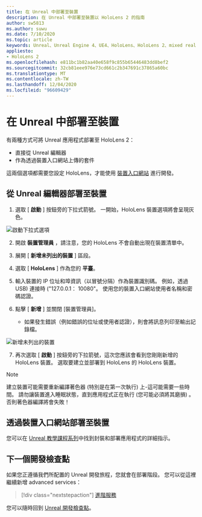 ```yaml
---
title: 在 Unreal 中部署至裝置
description: 在 Unreal 中部署至裝置以 HoloLens 2 的指南
author: sw5813
ms.author: suwu
ms.date: 7/10/2020
ms.topic: article
keywords: Unreal、Unreal Engine 4、UE4、HoloLens、HoloLens 2、mixed reality、部署至裝置、電腦、檔、混合現實耳機、windows mixed reality 耳機、虛擬實境耳機
appliesto:
- HoloLens 2
ms.openlocfilehash: e811bc1b82aa40e658f9c855b65446483dd8bef2
ms.sourcegitcommit: 32cb81eee976e73cd661c2b347691c37865a60bc
ms.translationtype: MT
ms.contentlocale: zh-TW
ms.lasthandoff: 12/04/2020
ms.locfileid: "96609429"
---
```

# <a name="deploy-to-device-in-unreal"></a>在 Unreal 中部署至裝置

有兩種方式可將 Unreal 應用程式部署至 HoloLens 2：
* 直接從 Unreal 編輯器
* 作為透過裝置入口網站上傳的套件

這兩個選項都需要您設定 HoloLens，才能使用 [裝置入口網站](../platform-capabilities-and-apis/using-the-windows-device-portal.md) 進行開發。

## <a name="deploying-to-device-from-the-unreal-editor"></a>從 Unreal 編輯器部署至裝置

1. 選取 [ **啟動** ] 按鈕旁的下拉式箭號。 一開始，HoloLens 裝置選項將會呈現灰色。

![啟動下拉式選項](images/unreal/launch-dropdown.png)

2. 開啟 **裝置管理員** ，請注意，您的 HoloLens 不會自動出現在裝置清單中。

3. 展開 [ **新增未列出的裝置** ] 區段。

4. 選取 [ **HoloLens** ] 作為您的 **平臺**。

5. 輸入裝置的 IP 位址和埠資訊（以冒號分隔）作為裝置識別碼。 例如，透過 USB) 連接時 ("127.0.0.1： 10080"。 使用您的裝置入口網站使用者名稱和密碼認證。

6. 點擊 [ **新增** ] 並關閉 [裝置管理員]。
    * 如果發生錯誤（例如錯誤的位址或使用者認證），則會將訊息列印至輸出記錄檔。

![新增未列出的裝置](images/unreal/add-unlisted-device.png)

7. 再次選取 [ **啟動** ] 按鈕旁的下拉箭號，這次您應該會看到您剛剛新增的 HoloLens 裝置。 選取要建立並部署到 HoloLens 的 HoloLens 裝置。

>[!NOTE]
>建立裝置可能需要重新編譯著色器 (特別是在第一次執行) 上-這可能需要一些時間。 請勿讓裝置進入睡眠狀態，直到應用程式正在執行 (您可能必須將其磨損) 。 否則著色器編譯將會失敗！

## <a name="deploying-to-device-via-device-portal"></a>透過裝置入口網站部署至裝置

您可以在 [Unreal 教學課程系列](tutorials/unreal-uxt-ch6.md#packaging-and-deploying-the-app-via-device-portal)中找到封裝和部署應用程式的詳細指示。

## <a name="next-development-checkpoint"></a>下一個開發檢查點

如果您正遵循我們所配置的 Unreal 開發旅程，您就會在部署階段。 您可以從這裡繼續新增 advanced services：

> [!div class="nextstepaction"]
> [進階服務](unreal-development-overview.md#5-adding-services)

您可以隨時回到 [Unreal 開發檢查點](unreal-development-overview.md#4-streaming-and-deploying-to-a-device)。
